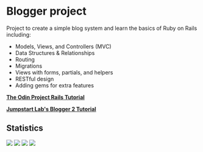 # Blogger project
Project to create a simple blog system and learn the basics of Ruby on Rails including:
  - Models, Views, and Controllers (MVC)
  - Data Structures & Relationships
  - Routing
  - Migrations
  - Views with forms, partials, and helpers
  - RESTful design
  - Adding gems for extra features

**[The Odin Project Rails Tutorial](https://www.theodinproject.com/courses/ruby-on-rails/lessons/ruby-on-rails-ruby-on-rails?ref=lnav)**

**[Jumpstart Lab's Blogger 2 Tutorial](http://tutorials.jumpstartlab.com/projects/blogger.html)**

## Statistics
   ![](https://img.shields.io/badge/Rails-6.0.3.3-informational?style=flat&logo=<LOGO_NAME>&logoColor=white&color=2bbc8a)   ![](https://img.shields.io/badge/Ruby-2.5.3-informational?style=flat&logo=<LOGO_NAME>&logoColor=white&color=2bbc8a) ![](https://img.shields.io/badge/Code-HTML-informational?style=flat&logo=<LOGO_NAME>&logoColor=white&color=2bbc8a) ![](https://img.shields.io/badge/Code-CSS-informational?style=flat&logo=<LOGO_NAME>&logoColor=white&color=2bbc8a)
